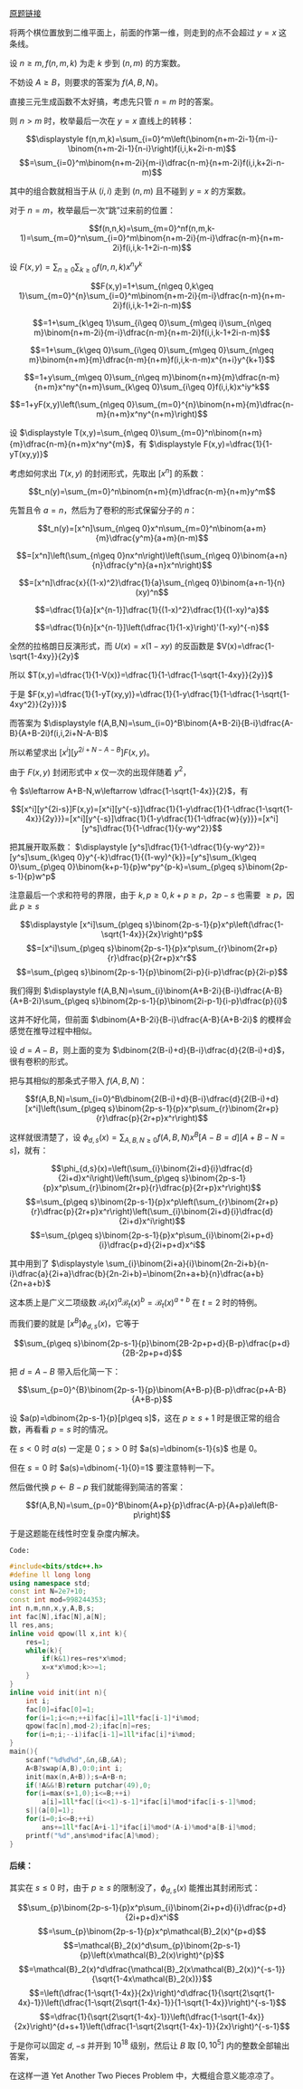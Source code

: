 [原题链接](https://www.luogu.com.cn/problem/AT5664)

将两个棋位置放到二维平面上，前面的作第一维，则走到的点不会超过 $y=x$ 这条线。

设 $n\geq m,f(n,m,k)$ 为走 $k$ 步到 $(n,m)$ 的方案数。

不妨设 $A\geq B$，则要求的答案为 $f(A,B,N)$。

直接三元生成函数不太好搞，考虑先只管 $n=m$ 时的答案。

则 $n>m$ 时，枚举最后一次在 $y=x$ 直线上的转移：

$$\displaystyle f(n,m,k)=\sum_{i=0}^m\left(\binom{n+m-2i-1}{m-i}-\binom{n+m-2i-1}{n-i}\right)f(i,i,k+2i-n-m)$$
$$=\sum_{i=0}^m\binom{n+m-2i}{m-i}\dfrac{n-m}{n+m-2i}f(i,i,k+2i-n-m)$$

其中的组合数就相当于从 $(i,i)$ 走到 $(n,m)$ 且不碰到 $y=x$ 的方案数。

对于 $n=m$，枚举最后一次“跳”过来前的位置：

$$f(n,n,k)=\sum_{m=0}^nf(n,m,k-1)=\sum_{m=0}^n\sum_{i=0}^m\binom{n+m-2i}{m-i}\dfrac{n-m}{n+m-2i}f(i,i,k-1+2i-n-m)$$

设 $\displaystyle F(x,y)=\sum_{n\geq 0}\sum_{k\geq 0}f(n,n,k)x^ny^k$

$$F(x,y)=1+\sum_{n\geq 0,k\geq 1}\sum_{m=0}^{n}\sum_{i=0}^m\binom{n+m-2i}{m-i}\dfrac{n-m}{n+m-2i}f(i,i,k-1+2i-n-m)$$

$$=1+\sum_{k\geq 1}\sum_{i\geq 0}\sum_{m\geq i}\sum_{n\geq m}\binom{n+m-2i}{m-i}\dfrac{n-m}{n+m-2i}f(i,i,k-1+2i-n-m)$$

$$=1+\sum_{k\geq 0}\sum_{i\geq 0}\sum_{m\geq 0}\sum_{n\geq m}\binom{n+m}{m}\dfrac{n-m}{n+m}f(i,i,k-n-m)x^{n+i}y^{k+1}$$

$$=1+y\sum_{m\geq 0}\sum_{n\geq m}\binom{n+m}{m}\dfrac{n-m}{n+m}x^ny^{n+m}\sum_{k\geq 0}\sum_{i\geq 0}f(i,i,k)x^iy^k$$

$$=1+yF(x,y)\left(\sum_{n\geq 0}\sum_{m=0}^{n}\binom{n+m}{m}\dfrac{n-m}{n+m}x^ny^{n+m}\right)$$

设 $\displaystyle T(x,y)=\sum_{n\geq 0}\sum_{m=0}^n\binom{n+m}{m}\dfrac{n-m}{n+m}x^ny^{m}$，有 $\displaystyle F(x,y)=\dfrac{1}{1-yT(xy,y)}$

考虑如何求出 $T(x,y)$ 的封闭形式，先取出 $[x^n]$ 的系数：

$$t_n(y)=\sum_{m=0}^n\binom{n+m}{m}\dfrac{n-m}{n+m}y^m$$

先暂且令 $a=n$，然后为了卷积的形式保留分子的 $n$：

$$t_n(y)=[x^n]\sum_{n\geq 0}x^n\sum_{m=0}^n\binom{a+m}{m}\dfrac{y^m}{a+m}(n-m)$$

$$=[x^n]\left(\sum_{n\geq 0}nx^n\right)\left(\sum_{n\geq 0}\binom{a+n}{n}\dfrac{y^n}{a+n}x^n\right)$$

$$=[x^n]\dfrac{x}{(1-x)^2}\dfrac{1}{a}\sum_{n\geq 0}\binom{a+n-1}{n}(xy)^n$$

$$=\dfrac{1}{a}[x^{n-1}]\dfrac{1}{(1-x)^2}\dfrac{1}{(1-xy)^a}$$

$$=\dfrac{1}{n}[x^{n-1}]\left(\dfrac{1}{1-x}\right)'(1-xy)^{-n}$$

全然的拉格朗日反演形式，而 $U(x)=x(1-xy)$ 的反函数是 $V(x)=\dfrac{1-\sqrt{1-4xy}}{2y}$

所以 $T(x,y)=\dfrac{1}{1-V(x)}=\dfrac{1}{1-\dfrac{1-\sqrt{1-4xy}}{2y}}$

于是 $F(x,y)=\dfrac{1}{1-yT(xy,y)}=\dfrac{1}{1-y\dfrac{1}{1-\dfrac{1-\sqrt{1-4xy^2}}{2y}}}$

而答案为 $\displaystyle f(A,B,N)=\sum_{i=0}^B\binom{A+B-2i}{B-i}\dfrac{A-B}{A+B-2i}f(i,i,2i+N-A-B)$

所以希望求出 $[x^i][y^{2i+N-A-B}]F(x,y)$。

由于 $F(x,y)$ 封闭形式中 $x$ 仅一次的出现伴随着 $y^2$，

令 $s\leftarrow A+B-N,w\leftarrow \dfrac{1-\sqrt{1-4x}}{2}$，有

$$[x^i][y^{2i-s}]F(x,y)=[x^i][y^{-s}]\dfrac{1}{1-y\dfrac{1}{1-\dfrac{1-\sqrt{1-4x}}{2y}}}=[x^i][y^{-s}]\dfrac{1}{1-y\dfrac{1}{1-\dfrac{w}{y}}}=[x^i][y^s]\dfrac{1}{1-\dfrac{1}{y-wy^2}}$$

把其展开取系数： $\displaystyle [y^s]\dfrac{1}{1-\dfrac{1}{y-wy^2}}=[y^s]\sum_{k\geq 0}y^{-k}\dfrac{1}{(1-wy)^{k}}=[y^s]\sum_{k\geq 0}\sum_{p\geq 0}\binom{k+p-1}{p}w^py^{p-k}=\sum_{p\geq s}\binom{2p-s-1}{p}w^p$

注意最后一个求和符号的界限，由于 $k,p\geq 0,k+p\geq p$，$2p-s$ 也需要 $\geq p$，因此 $p\geq s$ 

$$\displaystyle [x^i]\sum_{p\geq s}\binom{2p-s-1}{p}x^p\left(\dfrac{1-\sqrt{1-4x}}{2x}\right)^p$$
$$=[x^i]\sum_{p\geq s}\binom{2p-s-1}{p}x^p\sum_{r}\binom{2r+p}{r}\dfrac{p}{2r+p}x^r$$
$$=\sum_{p\geq s}\binom{2p-s-1}{p}\binom{2i-p}{i-p}\dfrac{p}{2i-p}$$

我们得到 $\displaystyle f(A,B,N)=\sum_{i}\binom{A+B-2i}{B-i}\dfrac{A-B}{A+B-2i}\sum_{p\geq s}\binom{2p-s-1}{p}\binom{2i-p-1}{i-p}\dfrac{p}{i}$

这并不好化简，但前面 $\dbinom{A+B-2i}{B-i}\dfrac{A-B}{A+B-2i}$ 的模样会感觉在推导过程中相似。

设 $d=A-B$，则上面的变为 $\dbinom{2(B-i)+d}{B-i}\dfrac{d}{2(B-i)+d}$，很有卷积的形式。

把与其相似的那条式子带入 $f(A,B,N)$：

$$f(A,B,N)=\sum_{i=0}^B\dbinom{2(B-i)+d}{B-i}\dfrac{d}{2(B-i)+d}[x^i]\left(\sum_{p\geq s}\binom{2p-s-1}{p}x^p\sum_{r}\binom{2r+p}{r}\dfrac{p}{2r+p}x^r\right)$$

这样就很清楚了，设 $\displaystyle \phi_{d,s}(x)=\sum_{A,B,N\geq 0}f(A,B,N)x^B[A-B=d][A+B-N=s]$，就有：

$$\phi_{d,s}(x)=\left(\sum_{i}\binom{2i+d}{i}\dfrac{d}{2i+d}x^i\right)\left(\sum_{p\geq s}\binom{2p-s-1}{p}x^p\sum_{r}\binom{2r+p}{r}\dfrac{p}{2r+p}x^r\right)$$
$$=\sum_{p\geq s}\binom{2p-s-1}{p}x^p\left(\sum_{r}\binom{2r+p}{r}\dfrac{p}{2r+p}x^r\right)\left(\sum_{i}\binom{2i+d}{i}\dfrac{d}{2i+d}x^i\right)$$
$$=\sum_{p\geq s}\binom{2p-s-1}{p}x^p\sum_{i}\binom{2i+p+d}{i}\dfrac{p+d}{2i+p+d}x^i$$

其中用到了 $\displaystyle \sum_{i}\binom{2i+a}{i}\binom{2n-2i+b}{n-i}\dfrac{a}{2i+a}\dfrac{b}{2n-2i+b}=\binom{2n+a+b}{n}\dfrac{a+b}{2n+a+b}$

这本质上是广义二项级数 $\mathcal{B}_t(x)^a\mathcal{B}_t(x)^b=\mathcal{B}_t(x)^{a+b}$ 在 $t=2$ 时的特例。

而我们要的就是 $\displaystyle [x^B]\phi_{d,s}(x)$，它等于

$$\sum_{p\geq s}\binom{2p-s-1}{p}\binom{2B-2p+p+d}{B-p}\dfrac{p+d}{2B-2p+p+d}$$

把 $d=A-B$ 带入后化简一下：

$$\sum_{p=0}^{B}\binom{2p-s-1}{p}\binom{A+B-p}{B-p}\dfrac{p+A-B}{A+B-p}$$

设 $a(p)=\dbinom{2p-s-1}{p}[p\geq s]$，这在 $p\geq s+1$ 时是很正常的组合数，再看看 $p=s$ 时的情况。

在 $s<0$ 时 $a(s)$ 一定是 $0$；$s>0$ 时 $a(s)=\dbinom{s-1}{s}$ 也是 $0$。

但在 $s=0$ 时 $a(s)=\dbinom{-1}{0}=1$ 要注意特判一下。

然后做代换 $p\leftarrow B-p$ 我们就能得到简洁的答案：

$$f(A,B,N)=\sum_{p=0}^B\binom{A+p}{p}\dfrac{A-p}{A+p}a\left(B-p\right)$$

于是这题能在线性时空复杂度内解决。

$\texttt{Code:}$

```cpp
#include<bits/stdc++.h>
#define ll long long
using namespace std;
const int N=2e7+10;
const int mod=998244353;
int n,m,nn,x,y,A,B,s;
int fac[N],ifac[N],a[N];
ll res,ans;
inline void qpow(ll x,int k){
	res=1;
	while(k){
		if(k&1)res=res*x%mod;
		x=x*x%mod;k>>=1;
	}
}
inline void init(int n){
	int i;
	fac[0]=ifac[0]=1;
	for(i=1;i<=n;++i)fac[i]=1ll*fac[i-1]*i%mod;
	qpow(fac[n],mod-2);ifac[n]=res;
	for(i=n;i;--i)ifac[i-1]=1ll*ifac[i]*i%mod;
}
main(){
	scanf("%d%d%d",&n,&B,&A);
	A<B?swap(A,B),0:0;int i;
	init(max(n,A+B));s=A+B-n;
	if(!A&&!B)return putchar(49),0;
	for(i=max(s+1,0);i<=B;++i)
		a[i]=1ll*fac[(i<<1)-s-1]*ifac[i]%mod*ifac[i-s-1]%mod;
	s||(a[0]=1);
	for(i=0;i<=B;++i)
		ans+=1ll*fac[A+i-1]*ifac[i]%mod*(A-i)%mod*a[B-i]%mod;
	printf("%d",ans%mod*ifac[A]%mod);
}
```

#### 后续：

其实在 $s\leq 0$ 时，由于 $p\geq s$ 的限制没了，$\phi_{d,s}(x)$ 能推出其封闭形式：

$$\sum_{p}\binom{2p-s-1}{p}x^p\sum_{i}\binom{2i+p+d}{i}\dfrac{p+d}{2i+p+d}x^i$$
$$=\sum_{p}\binom{2p-s-1}{p}x^p\mathcal{B}_2(x)^{p+d}$$
$$=\mathcal{B}_2(x)^d\sum_{p}\binom{2p-s-1}{p}\left(x\mathcal{B}_2(x)\right)^{p}$$
$$=\mathcal{B}_2(x)^d\dfrac{\mathcal{B}_2(x\mathcal{B}_2(x))^{-s-1}}{\sqrt{1-4x\mathcal{B}_2(x)}}$$
$$=\left(\dfrac{1-\sqrt{1-4x}}{2x}\right)^d\dfrac{1}{\sqrt{2\sqrt{1-4x}-1}}\left(\dfrac{1-\sqrt{2\sqrt{1-4x}-1}}{1-\sqrt{1-4x}}\right)^{-s-1}$$
$$=\dfrac{1}{\sqrt{2\sqrt{1-4x}-1}}\left(\dfrac{1-\sqrt{1-4x}}{2x}\right)^{d+s+1}\left(\dfrac{1-\sqrt{2\sqrt{1-4x}-1}}{2x}\right)^{-s-1}$$

于是你可以固定 $d,-s$ 并开到 $10^{18}$ 级别，然后让 $B$ 取 $[0,10^5]$ 内的整数全部输出答案，

在这样一道 $\text{Yet Another Two Pieces Problem}$  中，大概组合意义能凉凉了。